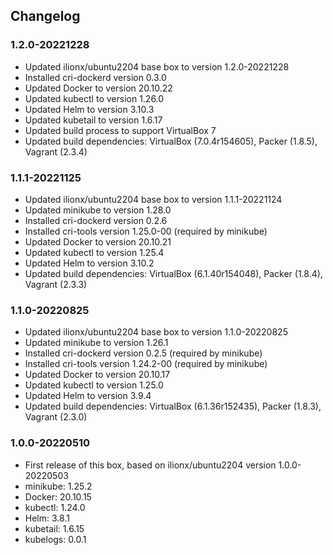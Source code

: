 ## Changelog

### 1.2.0-20221228
* Updated ilionx/ubuntu2204 base box to version 1.2.0-20221228
* Installed cri-dockerd version 0.3.0
* Updated Docker to version 20.10.22
* Updated kubectl to version 1.26.0
* Updated Helm to version 3.10.3
* Updated kubetail to version 1.6.17
* Updated build process to support VirtualBox 7
* Updated build dependencies: VirtualBox (7.0.4r154605), Packer (1.8.5), Vagrant (2.3.4)

### 1.1.1-20221125
* Updated ilionx/ubuntu2204 base box to version 1.1.1-20221124
* Updated minikube to version 1.28.0
* Installed cri-dockerd version 0.2.6
* Installed cri-tools version 1.25.0-00 (required by minikube)
* Updated Docker to version 20.10.21
* Updated kubectl to version 1.25.4
* Updated Helm to version 3.10.2
* Updated build dependencies: VirtualBox (6.1.40r154048), Packer (1.8.4), Vagrant (2.3.3)

### 1.1.0-20220825
* Updated ilionx/ubuntu2204 base box to version 1.1.0-20220825
* Updated minikube to version 1.26.1
* Installed cri-dockerd version 0.2.5 (required by minikube)
* Installed cri-tools version 1.24.2-00 (required by minikube)
* Updated Docker to version 20.10.17
* Updated kubectl to version 1.25.0
* Updated Helm to version 3.9.4
* Updated build dependencies: VirtualBox (6.1.36r152435), Packer (1.8.3), Vagrant (2.3.0)

### 1.0.0-20220510
* First release of this box, based on ilionx/ubuntu2204 version 1.0.0-20220503
* minikube: 1.25.2
* Docker: 20.10.15
* kubectl: 1.24.0
* Helm: 3.8.1
* kubetail: 1.6.15
* kubelogs: 0.0.1